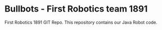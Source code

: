 Bullbots - First  Robotics team 1891
========

First Robotics 1891 GIT Repo. This repository contains our Java Robot code.

